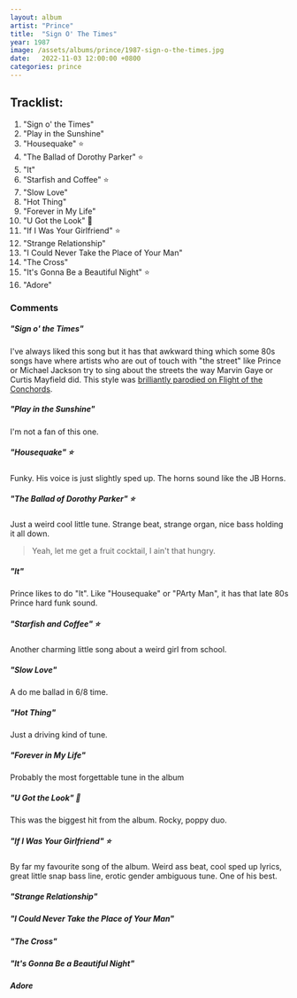 ```yaml
---
layout: album
artist: "Prince"
title:  "Sign O' The Times"
year: 1987
image: /assets/albums/prince/1987-sign-o-the-times.jpg
date:   2022-11-03 12:00:00 +0800
categories: prince
---
```


## Tracklist:

1.  "Sign o' the Times"
2.  "Play in the Sunshine"
3.  "Housequake" ⭐️
4.	"The Ballad of Dorothy Parker" ⭐️
5.	"It"
6.	"Starfish and Coffee" ⭐️
7.	"Slow Love"
8.	"Hot Thing"
9.	"Forever in My Life"
10.	"U Got the Look" 💎
11.	"If I Was Your Girlfriend" ⭐️
12.	"Strange Relationship"
13.	"I Could Never Take the Place of Your Man"
14.	"The Cross"
15.	"It's Gonna Be a Beautiful Night" ⭐️
16.	"Adore"

### Comments

##### "Sign o' the Times"

I've always liked this song but it has that awkward thing which some 80s songs have where artists who are out of touch with "the street" like Prince or Michael Jackson try to sing about the streets the way Marvin Gaye or Curtis Mayfield did. This style was [brilliantly parodied on Flight of the Conchords](https://www.youtube.com/watch?v=TLEK0UZH4cs).

##### "Play in the Sunshine"

I'm not a fan of this one.

##### "Housequake" ⭐️

Funky. His voice is just slightly sped up. The horns sound like the JB Horns.

##### "The Ballad of Dorothy Parker" ⭐️

Just a weird cool little tune. Strange beat, strange organ, nice bass holding it all down.

> Yeah, let me get a fruit cocktail, I ain't that hungry.

##### "It"

Prince likes to do "It". Like "Housequake" or "PArty Man", it has that late 80s Prince hard funk sound.

##### "Starfish and Coffee" ⭐️

Another charming little song about a weird girl from school.

##### "Slow Love"

A do me ballad in 6/8 time.

##### "Hot Thing"

Just a driving kind of tune.

##### "Forever in My Life"

Probably the most forgettable tune in the album
##### "U Got the Look" 💎

This was the biggest hit from the album. Rocky, poppy duo.

##### "If I Was Your Girlfriend" ⭐️

By far my favourite song of the album. Weird ass beat, cool sped up lyrics, great little snap bass line, erotic gender ambiguous tune. One of his best.

##### "Strange Relationship"

##### "I Could Never Take the Place of Your Man"

##### "The Cross"

##### "It's Gonna Be a Beautiful Night"

##### Adore